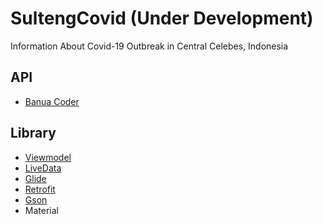 # SultengCovid (Under Development)  
Information About Covid-19 Outbreak in Central Celebes, Indonesia  

## API  
- [Banua Coder](https://github.com/RyanAidilPratama/PICO_SULTENG_API)  

## Library  
- [Viewmodel](https://developer.android.com/jetpack/androidx/releases/lifecycle)  
- [LiveData](https://developer.android.com/jetpack/androidx/releases/lifecycle)  
- [Glide](https://github.com/bumptech/glide)  
- [Retrofit](https://github.com/square/retrofit)  
- [Gson](https://github.com/google/gson)  
- Material
